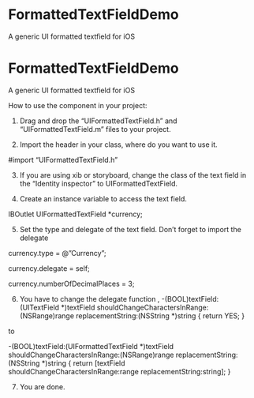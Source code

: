 FormattedTextFieldDemo
======================

A generic UI formatted textfield for iOS


FormattedTextFieldDemo
======================

A generic UI formatted textfield for iOS


How to use the component in your project:

1. Drag and drop the “UIFormattedTextField.h” and “UIFormattedTextField.m” files to your project.

2. Import the header in your class, where do you want to use it.

#import “UIFormattedTextField.h”

3. If you are using xib or storyboard, change the class of the text field in the “Identity inspector” to UIFormattedTextField.

4. Create an instance variable to access the text field.

IBOutlet UIFormattedTextField *currency;

5. Set the type and delegate of the text field. Don’t forget to import the delegate <UITextFieldDelegate>

currency.type = @”Currency”;

currency.delegate = self;

currency.numberOfDecimalPlaces = 3;

6. You have to change the delegate function ,
-(BOOL)textField:(UITextField *)textField shouldChangeCharactersInRange:(NSRange)range replacementString:(NSString *)string
{
return YES;
}

to

-(BOOL)textField:(UIFormattedTextField *)textField shouldChangeCharactersInRange:(NSRange)range replacementString:(NSString *)string
{
return [textField shouldChangeCharactersInRange:range replacementString:string];
}

7. You are done.
